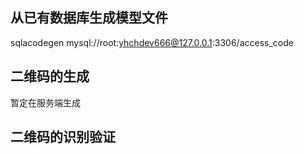 
## 从已有数据库生成模型文件
sqlacodegen mysql://root:yhchdev666@127.0.0.1:3306/access_code


## 二维码的生成

暂定在服务端生成



## 二维码的识别验证